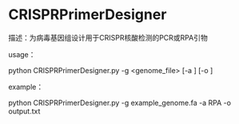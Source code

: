 # CRISPRPrimerDesigner
描述：为病毒基因组设计用于CRISPR核酸检测的PCR或RPA引物  

usage：  

python CRISPRPrimerDesigner.py -g <genome_file> [-a <choose amplify mode: PCR or RPA>] [-o <output file>]  

example：  

python CRISPRPrimerDesigner.py -g example_genome.fa -a RPA -o output.txt
